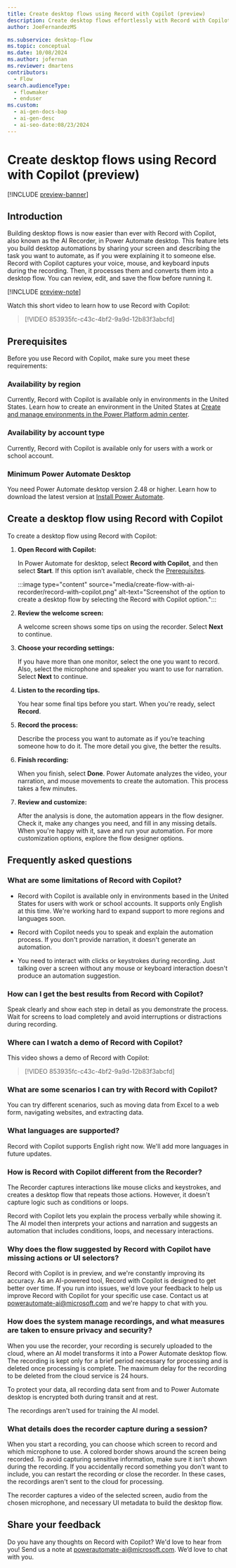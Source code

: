 ```yaml
---
title: Create desktop flows using Record with Copilot (preview)
description: Create desktop flows effortlessly with Record with Copilot in Power Automate desktop by sharing your screen and narrating tasks to automate.
author: JoeFernandezMS

ms.subservice: desktop-flow
ms.topic: conceptual
ms.date: 10/08/2024
ms.author: jofernan
ms.reviewer: dmartens
contributors:
  - Flow
search.audienceType:
  - flowmaker
  - enduser
ms.custom:
  - ai-gen-docs-bap
  - ai-gen-desc
  - ai-seo-date:08/23/2024
---
```


# Create desktop flows using Record with Copilot (preview)

[!INCLUDE [preview-banner](~/../shared-content/shared/preview-includes/preview-banner.md)]

## Introduction

Building desktop flows is now easier than ever with Record with Copilot, also known as the AI Recorder, in Power Automate desktop. This feature lets you build desktop automations by sharing your screen and describing the task you want to automate, as if you were explaining it to someone else. Record with Copilot captures your voice, mouse, and keyboard inputs during the recording. Then, it processes them and converts them into a desktop flow. You can review, edit, and save the flow before running it.

[!INCLUDE [preview-note](~/../shared-content/shared/preview-includes/preview-note-pp.md)]

Watch this short video to learn how to use Record with Copilot:

> [!VIDEO 853935fc-c43c-4bf2-9a9d-12b83f3abcfd]

## Prerequisites

Before you use Record with Copilot, make sure you meet these requirements:

### Availability by region

Currently, Record with Copilot is available only in environments in the United States. Learn how to create an environment in the United States at [Create and manage environments in the Power Platform admin center](/power-platform/admin/create-environment).

### Availability by account type

Currently, Record with Copilot is available only for users with a work or school account.

### Minimum Power Automate Desktop

You need Power Automate desktop version 2.48 or higher. Learn how to download the latest version at [Install Power Automate](https://aka.ms/DownloadPAD48).

## Create a desktop flow using Record with Copilot

To create a desktop flow using Record with Copilot:

1. **Open Record with Copilot:**

    In Power Automate for desktop, select **Record with Copilot**, and then select **Start**. If this option isn’t available, check the [Prerequisites](#prerequisites).

    :::image type="content" source="media/create-flow-with-ai-recorder/record-with-copilot.png" alt-text="Screenshot of the option to create a desktop flow by selecting the Record with Copilot option.":::

1. **Review the welcome screen:**

    A welcome screen shows some tips on using the recorder. Select **Next** to continue.

1. **Choose your recording settings:**

    If you have more than one monitor, select the one you want to record. Also, select the microphone and speaker you want to use for narration. Select **Next** to continue.

1. **Listen to the recording tips.**

    You hear some final tips before you start. When you're ready, select **Record**.

1. **Record the process:**

    Describe the process you want to automate as if you’re teaching someone how to do it. The more detail you give, the better the results.

1. **Finish recording:**

    When you finish, select **Done**. Power Automate analyzes the video, your narration, and mouse movements to create the automation. This process takes a few minutes.

1. **Review and customize:**

    After the analysis is done, the automation appears in the flow designer. Check it, make any changes you need, and fill in any missing details. When you're happy with it, save and run your automation. For more customization options, explore the flow designer options.

## Frequently asked questions

### What are some limitations of Record with Copilot?

* Record with Copilot is available only in environments based in the United States for users with work or school accounts. It supports only English at this time. We're working hard to expand support to more regions and languages soon.

* Record with Copilot needs you to speak and explain the automation process. If you don't provide narration, it doesn't generate an automation.

* You need to interact with clicks or keystrokes during recording. Just talking over a screen without any mouse or keyboard interaction doesn't produce an automation suggestion.

### How can I get the best results from Record with Copilot?

Speak clearly and show each step in detail as you demonstrate the process. Wait for screens to load completely and avoid interruptions or distractions during recording.

### Where can I watch a demo of Record with Copilot?

This video shows a demo of Record with Copilot:

> [!VIDEO 853935fc-c43c-4bf2-9a9d-12b83f3abcfd]

### What are some scenarios I can try with Record with Copilot?

You can try different scenarios, such as moving data from Excel to a web form, navigating websites, and extracting data.

### What languages are supported?

Record with Copilot supports English right now. We'll add more languages in future updates.

### How is Record with Copilot different from the Recorder?

The Recorder captures interactions like mouse clicks and keystrokes, and creates a desktop flow that repeats those actions. However, it doesn't capture logic such as conditions or loops.

Record with Copilot lets you explain the process verbally while showing it. The AI model then interprets your actions and narration and suggests an automation that includes conditions, loops, and necessary interactions.

### Why does the flow suggested by Record with Copilot have missing actions or UI selectors?

Record with Copilot is in preview, and we're constantly improving its accuracy. As an AI-powered tool, Record with Copilot is designed to get better over time. If you run into issues, we'd love your feedback to help us improve Record with Copilot for your specific use case. Contact us at <powerautomate-ai@microsoft.com> and we're happy to chat with you.

### How does the system manage recordings, and what measures are taken to ensure privacy and security?

When you use the recorder, your recording is securely uploaded to the cloud, where an AI model transforms it into a Power Automate desktop flow. The recording is kept only for a brief period necessary for processing and is deleted once processing is complete. The maximum delay for the recording to be deleted from the cloud service is 24 hours.

To protect your data, all recording data sent from and to Power Automate desktop is encrypted both during transit and at rest.

The recordings aren't used for training the AI model.

### What details does the recorder capture during a session?

When you start a recording, you can choose which screen to record and which microphone to use. A colored border shows around the screen being recorded. To avoid capturing sensitive information, make sure it isn't shown during the recording. If you accidentally record something you don't want to include, you can restart the recording or close the recorder. In these cases, the recordings aren't sent to the cloud for processing.

The recorder captures a video of the selected screen, audio from the chosen microphone, and necessary UI metadata to build the desktop flow.

## Share your feedback

Do you have any thoughts on Record with Copilot? We'd love to hear from you! Send us a note at <powerautomate-ai@microsoft.com>. We’d love to chat with you.
